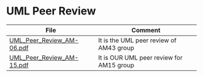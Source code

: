 # UML Peer Review

| File                                                                                                                                              | Comment                                  |
|---------------------------------------------------------------------------------------------------------------------------------------------------|------------------------------------------|
| [UML_Peer_Review_AM-06.pdf](https://github.com/federicodeintrona/IS23-AM06/blob/main/Peer%20Review/UML%20Peer%20Review/UML_Peer_Review_AM-06.pdf) | It is the UML peer review of AM43 group  |
| [UML_Peer_Review_AM-15.pdf](https://github.com/federicodeintrona/IS23-AM06/blob/main/Peer%20Review/UML%20Peer%20Review/UML_Peer_Review_AM-15.pdf) | It is OUR UML peer review for AM15 group |
